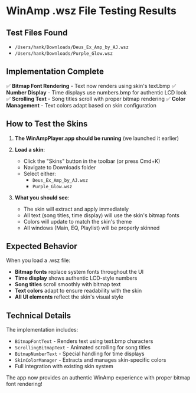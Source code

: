 # WinAmp .wsz File Testing Results

## Test Files Found
- `/Users/hank/Downloads/Deus_Ex_Amp_by_AJ.wsz`
- `/Users/hank/Downloads/Purple_Glow.wsz`

## Implementation Complete

✅ **Bitmap Font Rendering** - Text now renders using skin's text.bmp
✅ **Number Display** - Time displays use numbers.bmp for authentic LCD look
✅ **Scrolling Text** - Song titles scroll with proper bitmap rendering
✅ **Color Management** - Text colors adapt based on skin configuration

## How to Test the Skins

1. **The WinAmpPlayer.app should be running** (we launched it earlier)

2. **Load a skin**:
   - Click the "Skins" button in the toolbar (or press Cmd+K)
   - Navigate to Downloads folder
   - Select either:
     - `Deus_Ex_Amp_by_AJ.wsz`
     - `Purple_Glow.wsz`

3. **What you should see**:
   - The skin will extract and apply immediately
   - All text (song titles, time display) will use the skin's bitmap fonts
   - Colors will update to match the skin's theme
   - All windows (Main, EQ, Playlist) will be properly skinned

## Expected Behavior

When you load a .wsz file:
- **Bitmap fonts** replace system fonts throughout the UI
- **Time display** shows authentic LCD-style numbers
- **Song titles** scroll smoothly with bitmap text
- **Text colors** adapt to ensure readability with the skin
- **All UI elements** reflect the skin's visual style

## Technical Details

The implementation includes:
- `BitmapFontText` - Renders text using text.bmp characters
- `ScrollingBitmapText` - Animated scrolling for song titles
- `BitmapNumberText` - Special handling for time displays
- `SkinColorManager` - Extracts and manages skin-specific colors
- Full integration with existing skin system

The app now provides an authentic WinAmp experience with proper bitmap font rendering!